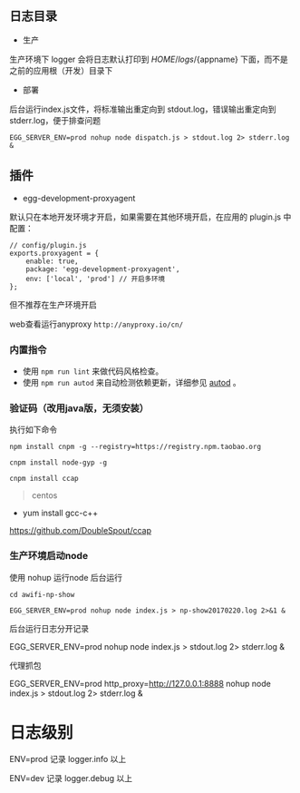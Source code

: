 ## 日志目录

* 生产

生产环境下 logger 会将日志默认打印到 $HOME/logs/${appname} 下面，而不是之前的应用根（开发）目录下

* 部署

后台运行index.js文件，将标准输出重定向到 stdout.log，错误输出重定向到 stderr.log，便于排查问题
```
EGG_SERVER_ENV=prod nohup node dispatch.js > stdout.log 2> stderr.log &
```

## 插件

* egg-development-proxyagent

默认只在本地开发环境才开启，如果需要在其他环境开启，在应用的 plugin.js 中配置：
```
// config/plugin.js
exports.proxyagent = {
    enable: true,
    package: 'egg-development-proxyagent',
    env: ['local', 'prod'] // 开启多环境
};
```
但不推荐在生产环境开启

web查看运行anyproxy `http://anyproxy.io/cn/`

### 内置指令

- 使用 `npm run lint` 来做代码风格检查。
- 使用 `npm run autod` 来自动检测依赖更新，详细参见 [autod](https://www.npmjs.com/package/autod) 。

### 验证码（改用java版，无须安装）

执行如下命令

```
npm install cnpm -g --registry=https://registry.npm.taobao.org

cnpm install node-gyp -g

cnpm install ccap
```

> centos

* yum install gcc-c++

https://github.com/DoubleSpout/ccap


### 生产环境启动node

使用 nohup 运行node 后台运行
```
cd awifi-np-show

EGG_SERVER_ENV=prod nohup node index.js > np-show20170220.log 2>&1 &
```

后台运行日志分开记录

EGG_SERVER_ENV=prod nohup node index.js > stdout.log 2> stderr.log &

代理抓包

EGG_SERVER_ENV=prod http_proxy=http://127.0.0.1:8888 nohup node index.js > stdout.log 2> stderr.log &

# 日志级别
ENV=prod
记录 logger.info 以上

ENV=dev
记录 logger.debug 以上

